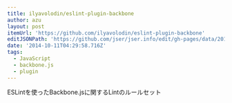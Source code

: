 ```yaml
---
title: ilyavolodin/eslint-plugin-backbone
author: azu
layout: post
itemUrl: 'https://github.com/ilyavolodin/eslint-plugin-backbone'
editJSONPath: 'https://github.com/jser/jser.info/edit/gh-pages/data/2014/10/index.json'
date: '2014-10-11T04:29:58.716Z'
tags:
  - JavaScript
  - backbone.js
  - plugin
---
```

ESLintを使ったBackbone.jsに関するLintのルールセット
